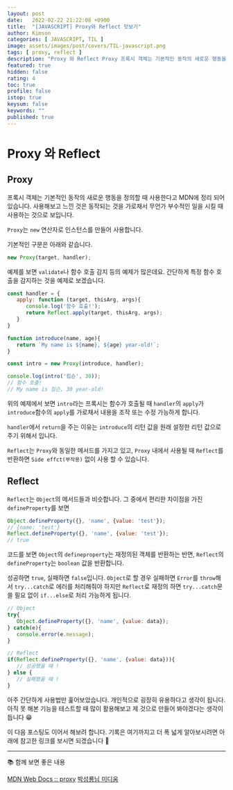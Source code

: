 ```yaml
---
layout: post
date:   2022-02-22 21:22:08 +0900
title:  "[JAVASCRIPT] Proxy와 Reflect 맛보기"
author: Kimson
categories: [ JAVASCRIPT, TIL ]
image: assets/images/post/covers/TIL-javascript.png
tags: [ proxy, reflect ]
description: "Proxy 와 Reflect Proxy 프록시 객체는 기본적인 동작의 새로운 행동을 정의할 때 사용한다고 MDN에 정리 되어 있습니다. 사용해보고 느낀 것은 동작되는 것을 가로채서 무언가 부수적인 일을 시킬 때 사용하는 것으로 보입니다."
featured: true
hidden: false
rating: 4
toc: true
profile: false
istop: true
keysum: false
keywords: ""
published: true
---
```


# Proxy 와 Reflect

## Proxy

프록시 객체는 기본적인 동작의 새로운 행동을 정의할 때 사용한다고 MDN에 정리 되어 있습니다. 사용해보고 느낀 것은 동작되는 것을 가로채서 무언가 부수적인 일을 시킬 때 사용하는 것으로 보입니다.

`Proxy`는 `new` 연산자로 인스턴스를 만들어 사용합니다.

기본적인 구문은 아래와 같습니다.

```javascript
new Proxy(target, handler);
```

예제를 보면 `validate`나 함수 호출 감지 등의 예제가 많은데요. 간단하게 특정 함수 호출을 감지하는 것을 예제로 보겠습니다.

```javascript
const handler = {
   apply: function (target, thisArg, args){
      console.log('함수 호출!');
      return Reflect.apply(target, thisArg, args);
   }
}

function introduce(name, age){
   return `My name is ${name}, ${age} year-old!`;
}

const intro = new Proxy(introduce, handler);

console.log(intro('킴슨', 30));
// 함수 호출!
// My name is 킴슨, 30 year-old!
```

위의 예제에서 보면 `intro`라는 프록시는 함수가 호출될 때 `handler`의 `apply`가 `introduce`함수의 `apply`를 가로채서 내용을 조작 또는 수정 가능하게 합니다.

`handler`에서 `return`을 주는 이유는 `introduce`의 리턴 값을 원래 설정한 리턴 값으로 주기 위해서 입니다.

`Reflect`는 `Proxy`와 동일한 메서드를 가지고 있고, `Proxy` 내에서 사용될 때 `Reflect`를 반환하면 `Side effct(부작용)` 없이 사용 할 수 있습니다.

## Reflect

`Reflect`는 `Object`의 메서드들과 비슷합니다. 그 중에서 편리한 차이점을 가진 `defineProperty`를 보면

```javascript
Object.defineProperty({}, 'name', {value: 'test'});
// {name: 'test'}
Reflect.defineProperty({}, 'name', {value: 'test'});
// true
```

코드를 보면 `Object`의 `defineproperty`는 재정의된 객체를 반환하는 반면, `Reflect`의 `defineProperty`는 `boolean` 값을 반환합니다.

성공하면 `true`, 실패하면 `false`입니다. `Object`로 할 경우 실패하면 `Error`를 `throw`해서 `try...catch`로 에러를 처리해줘야 하지만 `Reflect`로 재정의 하면 `try...catch`문 쓸 필요 없이 `if...else`로 처리 가능하게 됩니다.

```javascript
// Object
try{
   Object.defineProperty({}, 'name', {value: data});
} catch(e){
   console.error(e.message);
}

// Reflect
if(Reflect.defineProperty({}, 'name', {value: data})){
   // 성공했을 때 !
} else {
   // 실패했을 때 !
}
```

아주 간단하게 사용법만 훑어보았습니다. 개인적으로 굉장히 유용하다고 생각이 됩니다. 아직 못 해본 기능을 테스트할 때 많이 활용해보고 제 것으로 만들어 봐야겠다는 생각이 듭니다 😁

이 다음 포스팅도 이어서 해보려 합니다. 기록은 여기까지고 더 폭 넓게 알아보시려면 아래에 참고한 링크를 보시면 되겠습니다 👋

-----

📚 함께 보면 좋은 내용

[MDN Web Docs :: proxy](https://developer.mozilla.org/ko/docs/Web/JavaScript/Reference/Global_Objects/Proxy)
[박성룡님 미디움](https://pks2974.medium.com/javascript-proxy-%EC%99%80-reflect-%EA%B0%84%EB%8B%A8-%EC%A0%95%EB%A6%AC%ED%95%98%EA%B8%B0-5f1ccaa51b2e)
